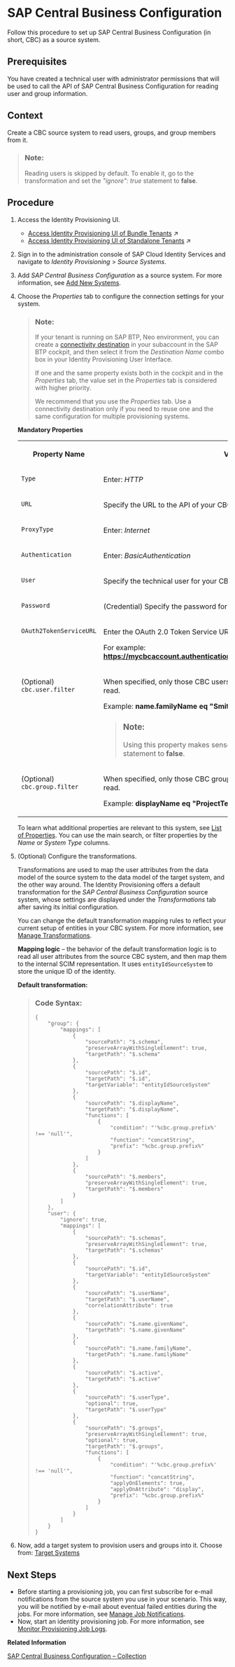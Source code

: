 <!-- loio302b76e5ecea4327bcd35b172a2785e7 -->

# SAP Central Business Configuration

Follow this procedure to set up SAP Central Business Configuration \(in short, CBC\) as а source system.



<a name="loio302b76e5ecea4327bcd35b172a2785e7__prereq_gfl_gvx_rdb"/>

## Prerequisites

You have created a technical user with administrator permissions that will be used to call the API of SAP Central Business Configuration for reading user and group information.



## Context

Create a CBC source system to read users, groups, and group members from it.

> ### Note:  
> Reading users is skipped by default. To enable it, go to the transformation and set the *"ignore": true* statement to **false**.



## Procedure

1.  Access the Identity Provisioning UI.

    -   [Access Identity Provisioning UI of Bundle Tenants](https://help.sap.com/viewer/f48e822d6d484fa5ade7dda78b64d9f5/Cloud/en-US/7ab5884ffbc44461a57622d2f633e57c.html "Access the Identity Provisioning UI when the service is bundled as part of an SAP cloud solution's license.") :arrow_upper_right:
    -   [Access Identity Provisioning UI of Standalone Tenants](https://help.sap.com/viewer/f48e822d6d484fa5ade7dda78b64d9f5/Cloud/en-US/61fd82ed48ab42b2bc74626926c1722c.html "Access the Identity Provisioning user interface as a standalone product.") :arrow_upper_right:

2.  Sign in to the administration console of SAP Cloud Identity Services and navigate to *Identity Provisioning* \> *Source Systems*.

3.  Add *SAP Central Business Configuration* as a source system. For more information, see [Add New Systems](Operation-Guide/add-new-systems-bd214dc.md).

4.  Choose the *Properties* tab to configure the connection settings for your system.

    > ### Note:  
    > If your tenant is running on SAP BTP, Neo environment, you can create a [connectivity destination](https://help.sap.com/viewer/cca91383641e40ffbe03bdc78f00f681/Cloud/en-US/72696d6d06c0490394ac3069da600278.html) in your subaccount in the SAP BTP cockpit, and then select it from the *Destination Name* combo box in your Identity Provisioning User Interface.
    > 
    > If one and the same property exists both in the cockpit and in the *Properties* tab, the value set in the *Properties* tab is considered with higher priority.
    > 
    > We recommend that you use the *Properties* tab. Use a connectivity destination only if you need to reuse one and the same configuration for multiple provisioning systems.

    **Mandatory Properties**


    <table>
    <tr>
    <th valign="top">

    Property Name
    
    </th>
    <th valign="top">

    Value
    
    </th>
    </tr>
    <tr>
    <td valign="top">
    
    `Type`
    
    </td>
    <td valign="top">
    
    Enter: *HTTP*
    
    </td>
    </tr>
    <tr>
    <td valign="top">
    
    `URL`
    
    </td>
    <td valign="top">
    
    Specify the URL to the API of your CBC system.
    
    </td>
    </tr>
    <tr>
    <td valign="top">
    
    `ProxyType`
    
    </td>
    <td valign="top">
    
    Enter: *Internet* 
    
    </td>
    </tr>
    <tr>
    <td valign="top">
    
    `Authentication`
    
    </td>
    <td valign="top">
    
    Enter: *BasicAuthentication*
    
    </td>
    </tr>
    <tr>
    <td valign="top">
    
    `User`
    
    </td>
    <td valign="top">
    
    Specify the technical user for your CBC system.
    
    </td>
    </tr>
    <tr>
    <td valign="top">
    
    `Password`
    
    </td>
    <td valign="top">
    
    \(Credential\) Specify the password for your technical user.
    
    </td>
    </tr>
    <tr>
    <td valign="top">
    
    `OAuth2TokenServiceURL`
    
    </td>
    <td valign="top">
    
    Enter the OAuth 2.0 Token Service URL.

    For example: **https://mycbcaccount.authentication.us2.hana.ondemand.com/oauth/token**
    
    </td>
    </tr>
    <tr>
    <td valign="top">
    
    \(Optional\) `cbc.user.filter`
    
    </td>
    <td valign="top">
    
    When specified, only those CBC users matching the filter expression will be read.

    Example: **name.familyName eq "Smith" and addresses.country eq "US"**

    > ### Note:  
    > Using this property makes sense only if you have set the *"ignore": true* statement to **false**.


    
    </td>
    </tr>
    <tr>
    <td valign="top">
    
    \(Optional\) `cbc.group.filter`
    
    </td>
    <td valign="top">
    
    When specified, only those CBC groups matching the filter expression will be read.

    Example: **displayName eq "ProjectTeam1" or "Employees2020"**
    
    </td>
    </tr>
    </table>
    
    To learn what additional properties are relevant to this system, see [List of Properties](list-of-properties-d6f3577.md). You can use the main search, or filter properties by the *Name* or *System Type* columns.

5.  \(Optional\) Configure the transformations.

    Transformations are used to map the user attributes from the data model of the source system to the data model of the target system, and the other way around. The Identity Provisioning offers a default transformation for the *SAP Central Business Configuration* source system, whose settings are displayed under the *Transformations* tab after saving its initial configuration.

    You can change the default transformation mapping rules to reflect your current setup of entities in your CBC system. For more information, see [Manage Transformations](Operation-Guide/manage-transformations-2d0fbe5.md).

    **Mapping logic** – the behavior of the default transformation logic is to read all user attributes from the source CBC system, and then map them to the internal SCIM representation. It uses `entityIdSourceSystem` to store the unique ID of the identity.

    **Default transformation:**

    > ### Code Syntax:  
    > ```
    > {
    >     "group": {
    >         "mappings": [
    >             {
    >                 "sourcePath": "$.schema",
    >                 "preserveArrayWithSingleElement": true,
    >                 "targetPath": "$.schema"
    >             },
    >             {
    >                 "sourcePath": "$.id",
    >                 "targetPath": "$.id",
    >                 "targetVariable": "entityIdSourceSystem"
    >             },
    >             {
    >                 "sourcePath": "$.displayName",
    >                 "targetPath": "$.displayName",
    >                 "functions": [
    >                     {
    >                         "condition": "'%cbc.group.prefix%' !== 'null'",
    >                         "function": "concatString",
    >                         "prefix": "%cbc.group.prefix%"
    >                     }
    >                 ]
    >             },
    >             {
    >                 "sourcePath": "$.members",
    >                 "preserveArrayWithSingleElement": true,
    >                 "targetPath": "$.members"
    >             }
    >         ]
    >     },
    >     "user": {
    >         "ignore": true,
    >         "mappings": [
    >             {
    >                 "sourcePath": "$.schemas",
    >                 "preserveArrayWithSingleElement": true,
    >                 "targetPath": "$.schemas"
    >             },
    >             {
    >                 "sourcePath": "$.id",
    >                 "targetVariable": "entityIdSourceSystem"
    >             },
    >             {
    >                 "sourcePath": "$.userName",
    >                 "targetPath": "$.userName",
    >                 "correlationAttribute": true
    >             },
    >             {
    >                 "sourcePath": "$.name.givenName",
    >                 "targetPath": "$.name.givenName"
    >             },
    >             {
    >                 "sourcePath": "$.name.familyName",
    >                 "targetPath": "$.name.familyName"
    >             },
    >             {
    >                 "sourcePath": "$.active",
    >                 "targetPath": "$.active"
    >             },
    >             {
    >                 "sourcePath": "$.userType",
    >                 "optional": true,
    >                 "targetPath": "$.userType"
    >             },
    >             {
    >                 "sourcePath": "$.groups",
    >                 "preserveArrayWithSingleElement": true,
    >                 "optional": true,
    >                 "targetPath": "$.groups",
    >                 "functions": [
    >                     {
    >                         "condition": "'%cbc.group.prefix%' !== 'null'",
    >                         "function": "concatString",
    >                         "applyOnElements": true,
    >                         "applyOnAttribute": "display",
    >                         "prefix": "%cbc.group.prefix%"
    >                     }
    >                 ]
    >             }
    >         ]
    >     }
    > }
    > ```

6.  Now, add a target system to provision users and groups into it. Choose from: [Target Systems](target-systems-ab3f641.md)




<a name="loio302b76e5ecea4327bcd35b172a2785e7__postreq_gpc_lrj_p1b"/>

## Next Steps

-   Before starting a provisioning job, you can first subscribe for e-mail notifications from the source system you use in your scenario. This way, you will be notified by e-mail about eventual failed entities during the jobs. For more information, see [Manage Job Notifications](Monitoring-and-Reporting/manage-job-notifications-d055bc2.md).
-   Now, start an identity provisioning job. For more information, see [Monitor Provisioning Job Logs](Monitoring-and-Reporting/monitor-provisioning-job-logs-e5b5176.md).

**Related Information**  


[SAP Central Business Configuration – Collection](https://blogs.sap.com/2020/11/06/sap-central-business-configuration-collection/)

